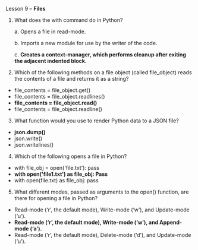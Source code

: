 Lesson 9 – **Files**

1.	What does the with command do in Python?

    a.  Opens a file in read-mode.

    b.  Imports a new module for use by the writer of the code.

    c.  **Creates a context-manager, which performs cleanup after exiting the adjacent indented block.**

2.	Which of the following methods on a file object (called file_object) reads the contents of a file and returns it as a string?
-	file_contents = file_object.get()
-	file_contents = file_object.readlines()
-	**file_contents = file_object.read()**
-	file_contents = file_object.readline()

3.	What function would you use to render Python data to a JSON file?
-	**json.dump()**
-	json.write()
-	json.writelines()

4.	Which of the following opens a file in Python?
-	with file_obj = open('file.txt'):
pass
-	**with open('file1.txt') as file_obj:
Pass**
-	with open(file.txt) as file_obj:
pass

5.	What different modes, passed as arguments to the open() function, are there for opening a file in Python?
-	Read-mode (‘r’, the default mode), Write-mode (‘w’), and Update-mode (‘u’).
-	**Read-mode (‘r’, the default mode), Write-mode (‘w’), and Append-mode (‘a’).**
-	Read-mode (‘r’, the default mode), Delete-mode (‘d’), and Update-mode (‘u’).
